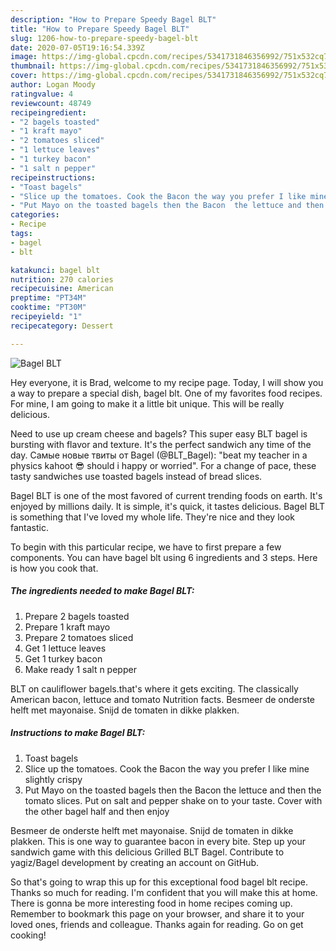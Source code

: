 ```yaml
---
description: "How to Prepare Speedy Bagel BLT"
title: "How to Prepare Speedy Bagel BLT"
slug: 1206-how-to-prepare-speedy-bagel-blt
date: 2020-07-05T19:16:54.339Z
image: https://img-global.cpcdn.com/recipes/5341731846356992/751x532cq70/bagel-blt-recipe-main-photo.jpg
thumbnail: https://img-global.cpcdn.com/recipes/5341731846356992/751x532cq70/bagel-blt-recipe-main-photo.jpg
cover: https://img-global.cpcdn.com/recipes/5341731846356992/751x532cq70/bagel-blt-recipe-main-photo.jpg
author: Logan Moody
ratingvalue: 4
reviewcount: 48749
recipeingredient:
- "2 bagels toasted"
- "1 kraft mayo"
- "2 tomatoes sliced"
- "1 lettuce leaves"
- "1 turkey bacon"
- "1 salt n pepper"
recipeinstructions:
- "Toast bagels"
- "Slice up the tomatoes. Cook the Bacon the way you prefer I like mine slightly crispy"
- "Put Mayo on the toasted bagels then the Bacon  the lettuce and then the tomato slices. Put on salt and pepper shake on to your taste. Cover with the other bagel half and then enjoy"
categories:
- Recipe
tags:
- bagel
- blt

katakunci: bagel blt 
nutrition: 270 calories
recipecuisine: American
preptime: "PT34M"
cooktime: "PT30M"
recipeyield: "1"
recipecategory: Dessert

---
```



![Bagel BLT](https://img-global.cpcdn.com/recipes/5341731846356992/751x532cq70/bagel-blt-recipe-main-photo.jpg)

Hey everyone, it is Brad, welcome to my recipe page. Today, I will show you a way to prepare a special dish, bagel blt. One of my favorites food recipes. For mine, I am going to make it a little bit unique. This will be really delicious.

Need to use up cream cheese and bagels? This super easy BLT bagel is bursting with flavor and texture. It&#39;s the perfect sandwich any time of the day. Самые новые твиты от Bagel (@BLT_Bagel): &#34;beat my teacher in a physics kahoot 😎 should i happy or worried&#34;. For a change of pace, these tasty sandwiches use toasted bagels instead of bread slices.

Bagel BLT is one of the most favored of current trending foods on earth. It's enjoyed by millions daily. It is simple, it's quick, it tastes delicious. Bagel BLT is something that I've loved my whole life. They're nice and they look fantastic.


To begin with this particular recipe, we have to first prepare a few components. You can have bagel blt using 6 ingredients and 3 steps. Here is how you cook that.

<!--inarticleads1-->

##### The ingredients needed to make Bagel BLT:

1. Prepare 2 bagels toasted
1. Prepare 1 kraft mayo
1. Prepare 2 tomatoes sliced
1. Get 1 lettuce leaves
1. Get 1 turkey bacon
1. Make ready 1 salt n pepper


BLT on cauliflower bagels.that&#39;s where it gets exciting. The classically American bacon, lettuce and tomato Nutrition facts. Besmeer de onderste helft met mayonaise. Snijd de tomaten in dikke plakken. 

<!--inarticleads2-->

##### Instructions to make Bagel BLT:

1. Toast bagels
1. Slice up the tomatoes. Cook the Bacon the way you prefer I like mine slightly crispy
1. Put Mayo on the toasted bagels then the Bacon  the lettuce and then the tomato slices. Put on salt and pepper shake on to your taste. Cover with the other bagel half and then enjoy


Besmeer de onderste helft met mayonaise. Snijd de tomaten in dikke plakken. This is one way to guarantee bacon in every bite. Step up your sandwich game with this delicious Grilled BLT Bagel. Contribute to yagiz/Bagel development by creating an account on GitHub. 

So that's going to wrap this up for this exceptional food bagel blt recipe. Thanks so much for reading. I'm confident that you will make this at home. There is gonna be more interesting food in home recipes coming up. Remember to bookmark this page on your browser, and share it to your loved ones, friends and colleague. Thanks again for reading. Go on get cooking!

